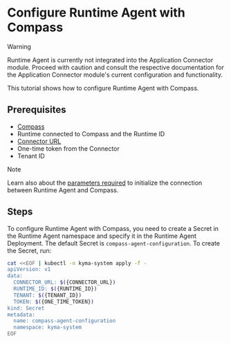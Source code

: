 # Configure Runtime Agent with Compass

> [!WARNING]
> Runtime Agent is currently not integrated into the Application Connector module. Proceed with caution and consult the respective documentation for the Application Connector module's current configuration and functionality.

This tutorial shows how to configure Runtime Agent with Compass.

## Prerequisites

- [Compass](https://github.com/kyma-incubator/compass)
- Runtime connected to Compass and the Runtime ID
- [Connector URL](01-60-establish-secure-connection-with-compass.md)
- One-time token from the Connector
- Tenant ID

> [!NOTE] 
> Learn also about the [parameters required](../technical-reference/05-20-connection-with-compass.md) to initialize the connection between Runtime Agent and Compass.

## Steps

To configure Runtime Agent with Compass, you need to create a Secret in the Runtime Agent namespace and specify it in the Runtime Agent Deployment. The default Secret is `compass-agent-configuration`. To create the Secret, run:

```bash
cat <<EOF | kubectl -n kyma-system apply -f -
apiVersion: v1
data:
  CONNECTOR_URL: $({CONNECTOR_URL})
  RUNTIME_ID: $({RUNTIME_ID})
  TENANT: $({TENANT_ID})
  TOKEN: $({ONE_TIME_TOKEN})
kind: Secret
metadata:
  name: compass-agent-configuration
  namespace: kyma-system
EOF
```